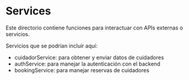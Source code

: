 # Services

Este directorio contiene funciones para interactuar con APIs externas o servicios.

Servicios que se podrían incluir aquí:
- cuidadorService: para obtener y enviar datos de cuidadores
- authService: para manejar la autenticación con el backend
- bookingService: para manejar reservas de cuidadores